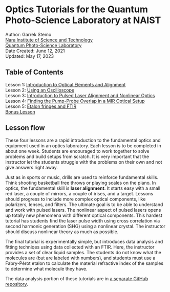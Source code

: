 # Optics Tutorials for the Quantum Photo-Science Laboratory at NAIST

Author: Garrek Stemo \
[Nara Institute of Science and Technology](http://www.naist.jp/en/) \
[Quantum Photo-Science Laboratory](https://qps-lab-naist-en.labby.jp) \
Date Created: June 12, 2021 \
Updated: May 17, 2023

## Table of Contents

Lesson 1: [Introduction to Optical Elements and Alignment](lesson-1-optical-elements-alignment) \
Lesson 2: [Using an Oscilloscope](lesson-2-oscilloscopes) \
Lesson 3: [Introduction to Pulsed Laser Alignment and Nonlinear Optics](lesson-3-nonlinear-optics) \
Lesson 4: [Finding the Pump-Probe Overlap in a MIR Optical Setup](lesson-4-pump-probe) \
Lesson 5: [Etalon fringes and FTIR](lesson-5-etalons-and-FTIR) \
[Bonus Lesson](bonus-lesson)

## Lesson flow

These four lessons are a rapid introduction to the fundamental 
optics and equipment used in an optics laboratory.
Each lesson is to be completed in about one week.
Students are encouraged to work together to solve problems
and build setups from scratch. It is very important that the 
instructor let the students struggle with the problems
on their own and not give answers right away.

Just as in sports or music, drills are used to reinforce
fundamental skills. Think shooting basketball free throws or
playing scales on the piano. In optics, the fundamental skill
is **laser alignment**. It starts easy with a small red laser,
a couple of mirrors, a couple of irises, and a target.
Lessons should progress to include more complex optical components,
like polarizers, lenses, and filters. The ultimate goal is to be
able to understand and work with pulsed lasers.
The nonlinear aspect of pulsed lasers opens up totally new phenomena with different optical components. 
This hardest tutorial has students find the laser pulse 
width using cross correlation via second harmonic generation (SHG) using a nonlinear crystal.
The instructor should discuss nonlinear theory as much as possible.

The final tutorial is experimentally simple, but introduces
data analysis and fitting techniqes using data collected 
with an FTIR. Here, the instructor provides a set of 
clear liquid samples. The students do not know 
what the molecules are (but are labeled with numbers), and 
students must use a Fabry-Pérot etalon to calculate the material
refractive index of the samples to determine what molecule
they have.

The data analysis portion of these tutorials are in [a separate GitHub repository](https://github.com/garrekstemo/Julia-spectroscopy-tutorials).